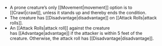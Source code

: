- A prone creature’s only [[Movement|movement]] option is to [[Crawl|crawl]], unless it stands up and thereby ends the condition.
- The creature has [[Disadvantage|disadvantage]] on [[Attack Rolls|attack rolls]].
- An [[Attack Rolls|attack roll]] against the creature has [[Advantage|advantage]] if the attacker is within 5 feet of the creature. Otherwise, the attack roll has [[Disadvantage|disadvantage]].